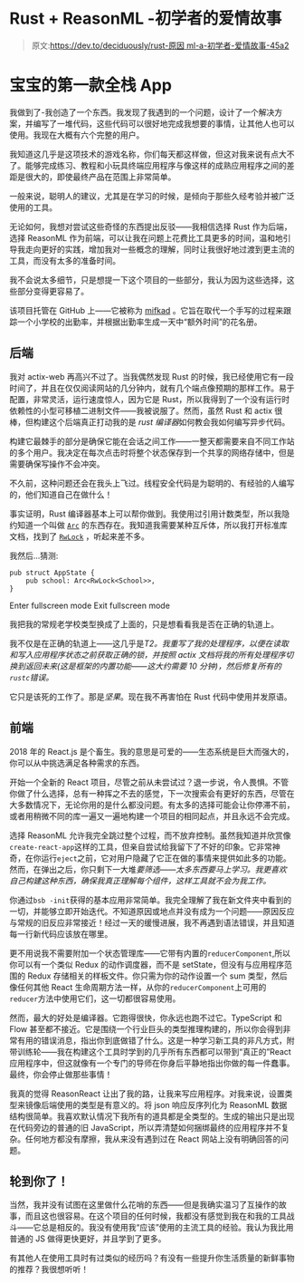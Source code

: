 # Rust + ReasonML -初学者的爱情故事

> 原文:[https://dev.to/deciduously/rust-原因 ml-a-初学者-爱情故事-45a2](https://dev.to/deciduously/rust--reasonml---a-beginners-love-story-45a2)

# 宝宝的第一款全栈 App

我做到了-我创造了一个东西。我发现了我遇到的一个问题，设计了一个解决方案，并编写了一堆代码，这些代码可以很好地完成我想要的事情，让其他人也可以使用。我现在大概有六个完整的用户。

我知道这几乎是这项技术的游戏名称，你们每天都这样做，但这对我来说有点大不了。能够完成练习、教程和小玩具终端应用程序与像这样的成熟应用程序之间的差距是很大的，即使最终产品在范围上非常简单。

一般来说，聪明人的建议，尤其是在学习的时候，是倾向于那些久经考验并被广泛使用的工具。

无论如何，我想对尝试这些奇怪的东西提出反驳——我相信选择 Rust 作为后端，选择 ReasonML 作为前端，可以让我在问题上花费比工具更多的时间，温和地引导我走向更好的实践，增加我对一些概念的理解，同时让我很好地过渡到更主流的工具，而没有太多的准备时间。

我不会说太多细节，只是想提一下这个项目的一些部分，我认为因为这些选择，这些部分变得更容易了。

该项目托管在 GitHub 上——它被称为 [mifkad](https://github.com/deciduously/mifkad) 。它旨在取代一个手写的过程来跟踪一个小学校的出勤率，并根据出勤率生成一天中“额外时间”的花名册。

## 后端

我对 actix-web 再高兴不过了。当我偶然发现 Rust 的时候，我已经使用它有一段时间了，并且在仅仅阅读网站的几分钟内，就有几个端点像预期的那样工作。易于配置，非常灵活，运行速度惊人，因为它是 Rust，所以我得到了一个没有运行时依赖性的小型可移植二进制文件——我被说服了。然而，虽然 Rust 和 actix 很棒，但构建这个后端真正打动我的是 *rust 编译器*如何教会我如何编写异步代码。

构建它最棘手的部分是确保它能在会话之间工作——一整天都需要来自不同工作站的多个用户。我决定在每次点击时将整个状态保存到一个共享的网络存储中，但是需要确保写操作不会冲突。

不久前，这种问题还会在我头上飞过。线程安全代码是为聪明的、有经验的人编写的，他们知道自己在做什么！

事实证明，Rust 编译器基本上可以帮你做到。我使用过引用计数类型，所以我隐约知道一个叫做 [`Arc`](https://doc.rust-lang.org/std/sync/struct.Arc.html) 的东西存在。我知道我需要某种互斥体，所以我打开标准库文档，找到了 [`RwLock`](https://doc.rust-lang.org/std/sync/struct.RwLock.html) ，听起来差不多。

我然后...猜测:

```
pub struct AppState {
    pub school: Arc<RwLock<School>>,
} 
```

Enter fullscreen mode Exit fullscreen mode

我把我的常规老学校类型换成了上面的，只是想看看我是否在正确的轨道上。

我不仅是在正确的轨道上——这几乎是*T2。我重写了我的处理程序，以便在读取和写入应用程序状态之前获取正确的锁，并按照 actix 文档将我的所有处理程序切换到返回未来(这是框架的内置功能——这大约需要 10 分钟)，然后修复所有的`rustc`错误。*

它只是该死的工作了。那是*坚果*。现在我不再害怕在 Rust 代码中使用并发原语。

## 前端

2018 年的 React.js 是个畜生。我的意思是可爱的——生态系统是巨大而强大的，你可以从中挑选满足各种需求的东西。

开始一个全新的 React 项目，尽管之前从未尝试过？退一步说，令人畏惧。不管你做了什么选择，总有一种挥之不去的感觉，下一次搜索会有更好的东西，尽管在大多数情况下，无论你用的是什么都没问题。有太多的选择可能会让你停滞不前，或者用稍微不同的库一遍又一遍地构建一个项目的相同起点，并且永远不会完成。

选择 ReasonML 允许我完全跳过整个过程，而不放弃控制。虽然我知道并欣赏像`create-react-app`这样的工具，但亲自尝试给我留下了不好的印象。它非常神奇，在你运行`eject`之前，它对用户隐藏了它正在做的事情来提供如此多的功能。然而，在弹出之后，你只剩下一大堆*要筛选——太多东西要马上学习。我更喜欢自己构建这种东西，确保我真正理解每个组件，这样工具就不会为我工作。*

你通过`bsb -init`获得的基本应用非常简单。我完全理解了我在新文件夹中看到的一切，并能够立即开始迭代。不知道原因或地点并没有成为一个问题——原因反应与常规的旧反应非常接近！经过一天的缓慢进展，我不再遇到语法错误，并且知道每一行新代码应该放在哪里。

更不用说我不需要附加一个状态管理库——它带有内置的`reducerComponent`,所以你可以有一个类似 Redux 的动作调度器，而不是 setState，但没有与应用程序范围的 Redux 存储相关的样板文件。你只需为你的动作设置一个 sum 类型，然后像任何其他 React 生命周期方法一样，从你的`reducerComponent`上可用的`reducer`方法中使用它们，这一切都很容易使用。

然而，最大的好处是编译器。它跑得很快，你永远也跑不过它。TypeScript 和 Flow 甚至都不接近。它是围绕一个行业巨头的类型推理构建的，所以你会得到非常有用的错误消息，指出你到底做错了什么。这是一种学习新工具的非凡方式，附带训练轮——我在构建这个工具时学到的几乎所有东西都可以带到“真正的”React 应用程序中，但这就像有一个专门的导师在你身后平静地指出你做的每一件蠢事。最终，你会停止做那些事情！

我真的觉得 ReasonReact 让出了我的路，让我来写应用程序。对我来说，设置类型来镜像后端使用的类型是有意义的。将 json 响应反序列化为 ReasonML 数据结构很简单。我喜欢默认情况下我所有的道具都是全类型的。生成的输出只是出现在代码旁边的普通的旧 JavaScript，所以弄清楚如何捆绑最终的应用程序并不复杂。任何地方都没有摩擦，我从来没有遇到过在 React 网站上没有明确回答的问题。

## 轮到你了！

当然，我并没有试图在这里做什么花哨的东西——但是我确实温习了互操作的故事，而且这也很容易。在这个项目的任何时候，我都没有感觉到我在和我的工具战斗——它总是相反的。我没有使用我“应该”使用的主流工具的经验。我认为我比用普通的 JS 做得更快更好，并且学到了更多。

有其他人在使用工具时有过类似的经历吗？有没有一些提升你生活质量的新鲜事物的推荐？我很想听听！